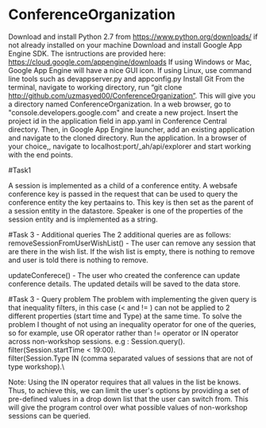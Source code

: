# ConferenceOrganization

Download and install Python 2.7 from https://www.python.org/downloads/ if not already installed on your machine 
Download and install Google App Engine SDK. The isntructions are provided here:
https://cloud.google.com/appengine/downloads
If using Windows or Mac, Google App Engine will have a nice GUI icon. If using Linux, use command line tools such as 
devappserver.py and appconfig.py
Install Git
From the terminal, navigate to working directory, run “git clone http://github.com/uzmasyed00/ConferenceOrganization”. This will give you a directory named ConferenceOrganization.
In a web browser, go to "console.developers.google.com" and create a new project. Insert the project id in the application field in app.yaml in Conference Central directory.
Then, in Google App Engine launcher, add an existing application and navigate to the cloned directory.
Run the application.
In a browser of your choice,, navigate to localhost:port/_ah/api/explorer and start working with the end points.


#Task1

A session is implemented as a child of a conference entity. A websafe conference key is passed in the request that can be used to query the conference entity the key pertaains to. This key is then set as the parent of a session entity in the datastore.
Speaker is one of the properties of the session entity and is implemented as a string.

#Task 3 -  Additional queries
The 2 additional queries are as follows:
removeSessionFromUserWishList() - The user can remove any session that are there in the wish list. If the wish list is empty, there is nothing to remove and user is told there is nothing to remove. 

updateConferece() - The user who created the conference can update conference details. The updated details will be saved to the data store.

#Task 3 - Query problem
The problem with implementing the given query is that inequality filters, in this case (< and != ) can not be applied to 2 different properties (start time and Type) at the same time. 
To solve the problem I thought of not using an inequality operator for one of the queries, so for example, use OR operator rather than != operator or IN operator across non-workshop sessions.
e.g :
Session.query().\
filter(Session.startTime < 19:00).\
filter(Session.Type IN (comma separated values of sessions that are not of type workshop).\

Note: Using the IN operator requires that all values in the list be knows. Thus, to achieve this, we can limit the user's options by providing a set of pre-defined values in a drop down list that the user can switch from. This will give the program control over what possible values of non-workshop sessions can be queried.





